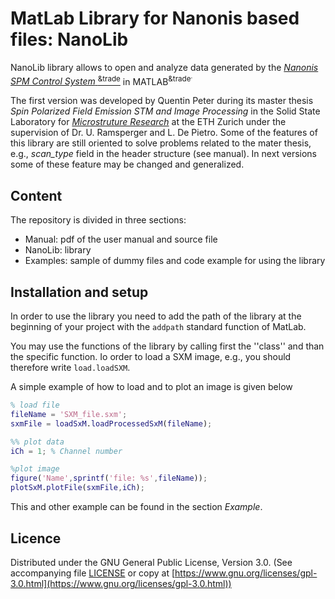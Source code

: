 # MatLab Library for Nanonis based files: NanoLib

NanoLib library allows to open and analyze data generated by the [*Nanonis SPM Control System* <sup>&trade<sup>](http://www.specs-zurich.com/en/home.html;jsessionid=FCD8A587EE447665C3F4A8CC374671EE) in MATLAB<sup>&trade<sup>.

The first version was developed by Quentin Peter during its master thesis *Spin Polarized Field Emission STM and Image Processing* in the Solid State Laboratory for [*Microstruture Research*](http://www.microstructure.ethz.ch) at the ETH Zurich under the supervision of Dr. U. Ramsperger and L. De Pietro.
Some of the features of this library are still oriented to solve problems related to the mater thesis, e.g., *scan_type* field in the header structure (see manual). In next versions some of these feature may be changed and generalized.

## Content

The repository is divided in three sections:
* Manual: pdf of the user manual and source file
* NanoLib: library
* Examples: sample of dummy files and code example for using the library

## Installation and setup

In order to use the library you need to add the path of the library at the beginning of your project with the ```addpath``` standard function of MatLab.

You may use the functions of the library by calling first the ''class'' and than the specific function. Io order to load a SXM image, e.g., you should therefore write ```load.loadSXM```.

A simple example of how to load and to plot an image is given below

```matlab
% load file
fileName = 'SXM_file.sxm';
sxmFile = loadSxM.loadProcessedSxM(fileName);

%% plot data
iCh = 1; % Channel number

%plot image
figure('Name',sprintf('file: %s',fileName));
plotSxM.plotFile(sxmFile,iCh);
```

This and other example can be found in the section *Example*.

## Licence

Distributed under the GNU General Public License, Version 3.0. (See accompanying file [LICENSE](LICENSE) or copy at [https://www.gnu.org/licenses/gpl-3.0.html](https://www.gnu.org/licenses/gpl-3.0.html))
